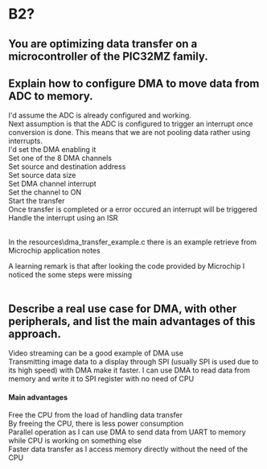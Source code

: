 # B2?

## You are optimizing data transfer on a microcontroller of the PIC32MZ family. 
## Explain how to configure DMA to move data from ADC to memory. 
I'd assume the ADC is already configured and working. <BR>
Next assumption is that the ADC is configured to trigger an interrupt once conversion is done. This means that we are not pooling data rather using interrupts. <BR>
I'd set the DMA enabling it <BR>
Set one of the 8 DMA channels <BR>
Set source and destination address <BR>
Set source data size <BR>
Set DMA channel interrupt <BR>
Set the channel to ON <BR>
Start the transfer <BR>
Once transfer is completed or a error occured an interrupt will be triggered <BR>
Handle the interrupt using an ISR <BR><BR>

In the resources\dma_transfer_example.c there is an example retrieve from Microchip application notes <BR>

A learning remark is that after looking the code provided by Microchip I noticed the some steps were missing <BR><BR>

## Describe a real use case for DMA, with other peripherals, and list the main advantages of this approach.
Video streaming can be a good example of DMA use <BR>
Transmitting image data to a display through SPI (usually SPI is used due to its high speed) with DMA make it faster. I can use DMA to read data from memory and write it to SPI register with no need of CPU


#### Main advantages
Free the CPU from the load of handling data transfer <BR>
By freeing the CPU, there is less power consumption <BR>
Parallel operation as I can use DMA to send data from UART to memory while CPU is working on something else <BR>
Faster data transfer as I access memory directly without the need of the CPU <BR>
